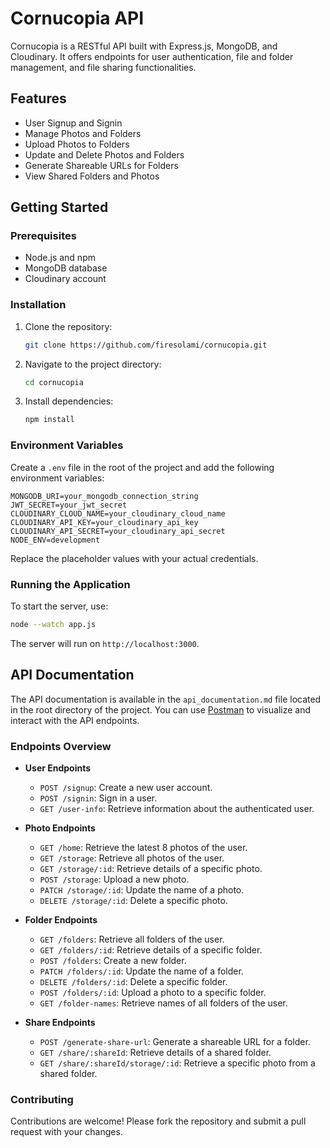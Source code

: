 # Cornucopia API

Cornucopia is a RESTful API built with Express.js, MongoDB, and Cloudinary. It offers endpoints for user authentication, file and folder management, and file sharing functionalities.

## Features

- User Signup and Signin
- Manage Photos and Folders
- Upload Photos to Folders
- Update and Delete Photos and Folders
- Generate Shareable URLs for Folders
- View Shared Folders and Photos

## Getting Started

### Prerequisites

- Node.js and npm
- MongoDB database
- Cloudinary account

### Installation

1. Clone the repository:

   ```bash
   git clone https://github.com/firesolami/cornucopia.git
   ```

2. Navigate to the project directory:

   ```bash
   cd cornucopia
   ```

3. Install dependencies:

   ```bash
   npm install
   ```

### Environment Variables

Create a `.env` file in the root of the project and add the following environment variables:

```
MONGODB_URI=your_mongodb_connection_string
JWT_SECRET=your_jwt_secret
CLOUDINARY_CLOUD_NAME=your_cloudinary_cloud_name
CLOUDINARY_API_KEY=your_cloudinary_api_key
CLOUDINARY_API_SECRET=your_cloudinary_api_secret
NODE_ENV=development
```

Replace the placeholder values with your actual credentials.

### Running the Application

To start the server, use:

```bash
node --watch app.js
```

The server will run on `http://localhost:3000`.

## API Documentation

The API documentation is available in the `api_documentation.md` file located in the root directory of the project. You can use [Postman](https://www.postman.com/) to visualize and interact with the API endpoints.

### Endpoints Overview

- **User Endpoints**
  - `POST /signup`: Create a new user account.
  - `POST /signin`: Sign in a user.
  - `GET /user-info`: Retrieve information about the authenticated user.

- **Photo Endpoints**
  - `GET /home`: Retrieve the latest 8 photos of the user.
  - `GET /storage`: Retrieve all photos of the user.
  - `GET /storage/:id`: Retrieve details of a specific photo.
  - `POST /storage`: Upload a new photo.
  - `PATCH /storage/:id`: Update the name of a photo.
  - `DELETE /storage/:id`: Delete a specific photo.

- **Folder Endpoints**
  - `GET /folders`: Retrieve all folders of the user.
  - `GET /folders/:id`: Retrieve details of a specific folder.
  - `POST /folders`: Create a new folder.
  - `PATCH /folders/:id`: Update the name of a folder.
  - `DELETE /folders/:id`: Delete a specific folder.
  - `POST /folders/:id`: Upload a photo to a specific folder.
  - `GET /folder-names`: Retrieve names of all folders of the user.

- **Share Endpoints**
  - `POST /generate-share-url`: Generate a shareable URL for a folder.
  - `GET /share/:shareId`: Retrieve details of a shared folder.
  - `GET /share/:shareId/storage/:id`: Retrieve a specific photo from a shared folder.
    
### Contributing

Contributions are welcome! Please fork the repository and submit a pull request with your changes.
